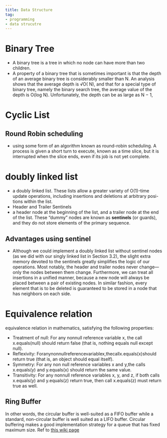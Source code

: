 ```yaml
---
title: Data Structure
tag:
- programming
- data strucutre
---
```


# Binary Tree
- A binary tree is a tree in which no node can have more than two children.
- A property of a binary tree that is sometimes important is that the depth of an average
binary tree is considerably smaller than N. An analysis shows that the average depth is √O( N), and that for a special type of binary tree, namely the binary search tree, the average value of the depth is O(log N). Unfortunately, the depth can be as large as N − 1, 

# Cyclic List
## Round Robin scheduling
- using some form of an algorithm known as round-robin scheduling. A process is given a short turn to execute, known as a time slice, but it is interrupted when the slice ends, even if its job is not yet complete.

# doubly linked list
- a doubly linked list. These lists allow a greater variety of O(1)-time update operations, including insertions and deletions at arbitrary posi- tions within the list. 
- Header and Trailer Sentinels
- a header node at the beginning of the list, and a trailer node at the end of the list. These “dummy” nodes are known as **sentinels** (or guards), and they do not store elements of the primary sequence. 

## Advantages using sentinel
- Although we could implement a doubly linked list without sentinel nodes (as we did with our singly linked list in Section 3.2), the slight extra memory devoted to the sentinels greatly simplifies the logic of our operations. Most notably, the header and trailer nodes never change—only the nodes between them change. Furthermore, we can treat all insertions in a unified manner, because a new node will always be placed between a pair of existing nodes. In similar fashion, every element that is to be deleted is guaranteed to be stored in a node that has neighbors on each side.

# Equivalence relation
equivalence relation in mathematics, satisfying the following properties:
- Treatment of null: For any nonnull reference variable x, the call x.equals(null) should return false (that is, nothing equals null except null).
- Reflexivity: Foranynonnullreferencevariablex,thecallx.equals(x)should return true (that is, an object should equal itself).
- Symmetry: For any non null reference variables x and y,the calls x.equals(y) and y.equals(x) should return the same value.
- Transitivity: For any nonnull reference variables x, y, and z, if both calls x.equals(y) and y.equals(z) return true, then call x.equals(z) must return true as well.

## Ring Buffer
In other words, the circular buffer is well-suited as a FIFO buffer while a standard, non-circular buffer is well suited as a LIFO buffer.
Circular buffering makes a good implementation strategy for a queue that has fixed maximum size. Ref to [this wiki page](https://en.wikipedia.org/wiki/Circular_buffer)

